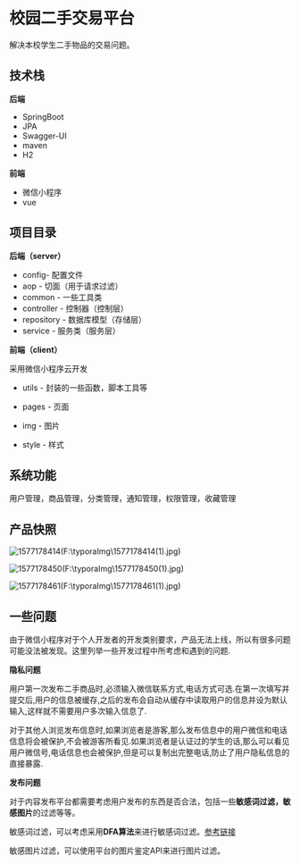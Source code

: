 # 校园二手交易平台

解决本校学生二手物品的交易问题。

## 技术栈

**后端**

- SpringBoot
- JPA
- Swagger-UI
- maven
- H2

**前端**

- 微信小程序
- vue

## 项目目录

**后端（server）**

- config- 配置文件
- aop - 切面（用于请求过滤）
- common - 一些工具类
- controller - 控制器（控制层）
- repository - 数据库模型（存储层）
- service - 服务类（服务层）

**前端（client）**

采用微信小程序云开发

- utils - 封装的一些函数，脚本工具等
- pages - 页面

- img - 图片

- style - 样式 

## 系统功能

用户管理，商品管理，分类管理，通知管理，权限管理，收藏管理

## 产品快照

![1577178414(F:\typoraImg\1577178414(1).jpg)](C:\Users\叶超\Desktop\project\佛大二手交易\images\1577178414(1).jpg)

![1577178450(F:\typoraImg\1577178450(1).jpg)](C:\Users\叶超\Desktop\project\佛大二手交易\images\1577178450(1).jpg)

![1577178461(F:\typoraImg\1577178461(1).jpg)](C:\Users\叶超\Desktop\project\佛大二手交易\images\1577178461(1).jpg)

## 一些问题

由于微信小程序对于个人开发者的开发类别要求，产品无法上线，所以有很多问题可能没法被发现。这里列举一些开发过程中所考虑和遇到的问题.

**隐私问题**

用户第一次发布二手商品时,必须输入微信联系方式,电话方式可选.在第一次填写并提交后,用户的信息被缓存,之后的发布会自动从缓存中读取用户的信息并设为默认输入,这样就不需要用户多次输入信息了.

对于其他人浏览发布信息时,如果浏览者是游客,那么发布信息中的用户微信和电话信息将会被保护,不会被游客所看见.如果浏览者是认证过的学生的话,那么可以看见用户微信号,电话信息也会被保护,但是可以复制出完整电话,防止了用户隐私信息的直接暴露.

**发布问题**

 对于内容发布平台都需要考虑用户发布的东西是否合法，包括一些**敏感词过滤，敏感图片**的过滤等等。

敏感词过滤，可以考虑采用**DFA算法**来进行敏感词过滤。[参考链接](https://blog.csdn.net/yqwang75457/article/details/79407992)

敏感图片过滤，可以使用平台的图片鉴定API来进行图片过滤。

